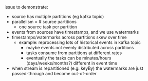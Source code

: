 issue to demonstrate:
  - source has multiple partitions (eg kafka topic)
  - parallelism = # source partitions
    - one source task per partition
  - events from sources have timestamps, and we use watermarks
  - timestamps/watermarks across partitions skew over time
    - example: reprocessing lots of historical events in kafka topic
      - maybe events not evenly distributed across partitions
      - tasks consume from partitions at different rates
      - eventually the tasks can be minutes/hours (days/weeks/months?) different in event time
  - when stream is repartitioned (e.g. keyBy) the watermarks are just passed-through and become out-of-order